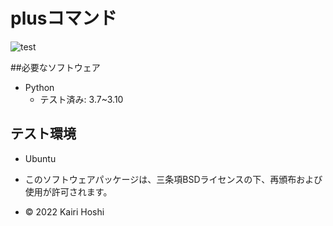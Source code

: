 # plusコマンド
![test](https://github.com/koteitan00/robosys202x/actions/workflows/test.yml/badge.svg)

##必要なソフトウェア
* Python
  * テスト済み: 3.7~3.10

## テスト環境
* Ubuntu

* このソフトウェアパッケージは、三条項BSDライセンスの下、再頒布および使用が許可されます。
* © 2022 Kairi Hoshi


